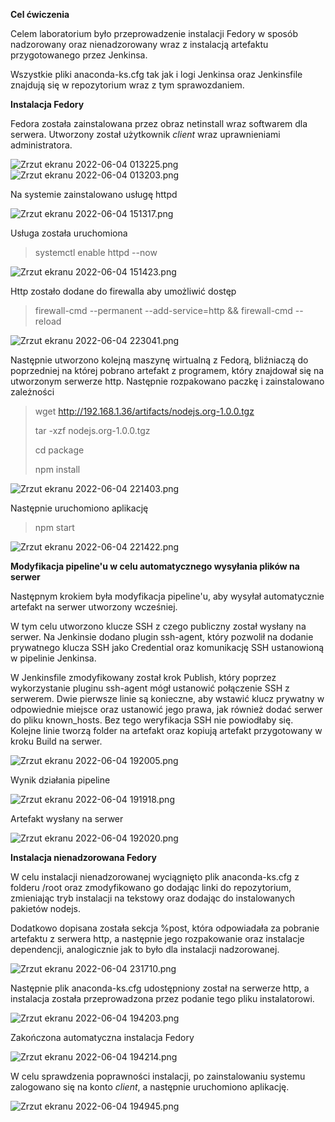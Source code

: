 **Cel ćwiczenia**

Celem laboratorium było przeprowadzenie instalacji Fedory w sposób nadzorowany oraz nienadzorowany wraz z instalacją artefaktu przygotowanego przez Jenkinsa.

Wszystkie pliki anaconda-ks.cfg tak jak i logi Jenkinsa oraz Jenkinsfile znajdują się w repozytorium wraz z tym sprawozdaniem.

**Instalacja Fedory**

Fedora została zainstalowana przez obraz netinstall wraz softwarem dla serwera. Utworzony został użytkownik *client* wraz uprawnieniami administratora.

![Zrzut ekranu 2022-06-04 013225.png](Screens%2FZrzut%20ekranu%202022-06-04%20013225.png)
![Zrzut ekranu 2022-06-04 013203.png](Screens%2FZrzut%20ekranu%202022-06-04%20013203.png)

Na systemie zainstalowano usługę httpd

![Zrzut ekranu 2022-06-04 151317.png](Screens%2FZrzut%20ekranu%202022-06-04%20151317.png)

Usługa została uruchomiona
> systemctl enable httpd --now

![Zrzut ekranu 2022-06-04 151423.png](Screens%2FZrzut%20ekranu%202022-06-04%20151423.png)

Http zostało dodane do firewalla aby umożliwić dostęp

> firewall-cmd --permanent --add-service=http && firewall-cmd --reload

![Zrzut ekranu 2022-06-04 223041.png](Screens%2FZrzut%20ekranu%202022-06-04%20223041.png)

Następnie utworzono kolejną maszynę wirtualną z Fedorą, bliźniaczą do poprzedniej na której pobrano artefakt z programem, który znajdował się na utworzonym serwerze http. Następnie rozpakowano paczkę i zainstalowano zależności 

> wget http://192.168.1.36/artifacts/nodejs.org-1.0.0.tgz
> 
> tar -xzf nodejs.org-1.0.0.tgz 
> 
> cd package
> 
> npm install

![Zrzut ekranu 2022-06-04 221403.png](Screens%2FZrzut%20ekranu%202022-06-04%20221403.png)

Następnie uruchomiono aplikację 
> npm start

![Zrzut ekranu 2022-06-04 221422.png](Screens%2FZrzut%20ekranu%202022-06-04%20221422.png)

**Modyfikacja pipeline'u w celu automatycznego wysyłania plików na serwer**

Następnym krokiem była modyfikacja pipeline'u, aby wysyłał automatycznie artefakt na serwer utworzony wcześniej.

W tym celu utworzono klucze SSH z czego publiczny został wysłany na serwer. Na Jenkinsie dodano plugin ssh-agent, który pozwolił na dodanie prywatnego klucza SSH jako Credential oraz komunikację SSH ustanowioną w pipelinie Jenkinsa. 

W Jenkinsfile zmodyfikowany został krok Publish, który poprzez wykorzystanie pluginu ssh-agent mógł ustanowić połączenie SSH z serwerem. Dwie pierwsze linie są konieczne, aby wstawić klucz prywatny w odpowiednie miejsce oraz ustanowić jego prawa, jak również dodać serwer do pliku known_hosts. Bez tego weryfikacja SSH nie powiodłaby się. Kolejne linie tworzą folder na artefakt oraz kopiują artefakt przygotowany w kroku Build na serwer.

![Zrzut ekranu 2022-06-04 192005.png](Screens%2FZrzut%20ekranu%202022-06-04%20192005.png)

Wynik działania pipeline

![Zrzut ekranu 2022-06-04 191918.png](Screens%2FZrzut%20ekranu%202022-06-04%20191918.png)

Artefakt wysłany na serwer 

![Zrzut ekranu 2022-06-04 192020.png](Screens%2FZrzut%20ekranu%202022-06-04%20192020.png)

**Instalacja nienadzorowana Fedory**

W celu instalacji nienadzorowanej wyciągnięto plik anaconda-ks.cfg z folderu /root oraz zmodyfikowano go dodając linki do repozytorium, zmieniając tryb instalacji na tekstowy oraz dodając do instalowanych pakietów nodejs. 

Dodatkowo dopisana została sekcja %post, która odpowiadała za pobranie artefaktu z serwera http, a następnie jego rozpakowanie oraz instalacje dependencji, analogicznie jak to było dla instalacji nadzorowanej.

![Zrzut ekranu 2022-06-04 231710.png](Screens%2FZrzut%20ekranu%202022-06-04%20231710.png)

Następnie plik anaconda-ks.cfg udostępniony został na serwerze http, a instalacja została przeprowadzona przez podanie tego pliku instalatorowi.

![Zrzut ekranu 2022-06-04 194203.png](Screens%2FZrzut%20ekranu%202022-06-04%20194203.png)

Zakończona automatyczna instalacja Fedory

![Zrzut ekranu 2022-06-04 194214.png](Screens%2FZrzut%20ekranu%202022-06-04%20194214.png)

W celu sprawdzenia poprawności instalacji, po zainstalowaniu systemu zalogowano się na konto *client*, a następnie uruchomiono aplikację.

![Zrzut ekranu 2022-06-04 194945.png](Screens%2FZrzut%20ekranu%202022-06-04%20194945.png)
